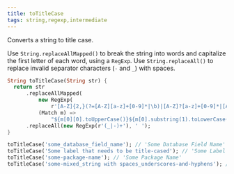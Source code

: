 ```yaml
---
title: toTitleCase
tags: string,regexp,intermediate
---
```


Converts a string to title case.

Use `String.replaceAllMapped()` to break the string into words and capitalize the first letter of each word, using a `RegExp`.
Use `String.replaceAll()` to replace invalid separator characters (`-` and `_`) with spaces.

```dart
String toTitleCase(String str) {
  return str
      .replaceAllMapped(
          new RegExp(
              r'[A-Z]{2,}(?=[A-Z][a-z]+[0-9]*|\b)|[A-Z]?[a-z]+[0-9]*|[A-Z]|[0-9]+'),
          (Match m) =>
              "${m[0][0].toUpperCase()}${m[0].substring(1).toLowerCase()}")
      .replaceAll(new RegExp(r'(_|-)+'), ' ');
}
```

```dart
toTitleCase('some_database_field_name'); // 'Some Database Field Name'
toTitleCase('Some label that needs to be title-cased'); // 'Some Label That Needs To Be Title Cased'
toTitleCase('some-package-name'); // 'Some Package Name'
toTitleCase('some-mixed_string with spaces_underscores-and-hyphens'); // 'Some Mixed String With Spaces Underscores And Hyphens'
```
